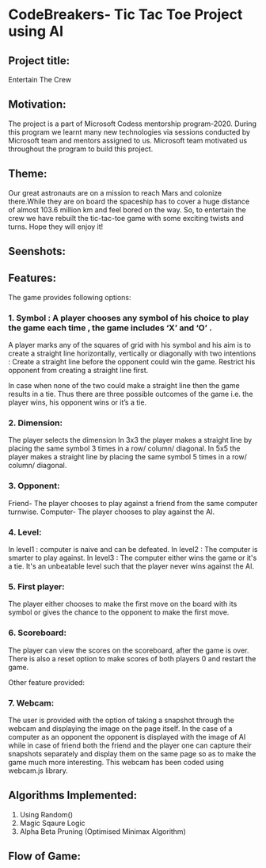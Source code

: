 # CodeBreakers- Tic Tac Toe Project using AI

## Project title: 
Entertain The Crew

## Motivation:
The project is a part of Microsoft Codess mentorship program-2020. During this program we learnt many new technologies via sessions conducted by Microsoft team and mentors assigned to us. Microsoft team motivated us throughout the program to build this project.

## Theme:
Our great astronauts are on a mission to reach Mars and colonize there.While they are on board the spaceship has to cover a huge distance of almost 103.6 million km and feel bored on the way. So, to entertain the crew we have rebuilt the tic-tac-toe game with some exciting twists and turns. Hope they will enjoy it!

## Seenshots:

## Features:

The game provides following options:


### 1. Symbol : A player chooses any symbol of his choice to play the game each time , the game includes ‘X’ and ‘O’ . 

A player marks any of the squares of grid with his symbol and his aim is to create a straight line horizontally, vertically or diagonally with two intentions :
Create a straight line before the opponent could win the game.
Restrict his opponent from creating a straight line first.

In case when none of the two could make a straight line then the game results in a tie.
Thus there are three possible outcomes of the game i.e. the player wins, his opponent wins or it’s a tie. 

### 2. Dimension:
The player selects the dimension
In 3x3 the player makes a straight line by placing the same symbol 3 times in a row/ column/ diagonal.
In 5x5 the player makes a straight line by placing the same symbol 5 times in a row/ column/ diagonal.

### 3. Opponent:
Friend- The player chooses to play against a friend from the same computer turnwise.
Computer- The player chooses to play against the AI.

### 4. Level:
In level1 : computer is naive and can be defeated.
In level2 : The computer is smarter to play against. 
In level3 : The computer either wins the game or it's a tie. It's an unbeatable level such that the player never wins against the AI.

### 5. First player:
The player either chooses to make the first move on the board with its symbol or gives the chance to the opponent to make the first move. 

### 6. Scoreboard:
The player can view the scores on the scoreboard, after the game is over. There is also a reset option to make scores of both players 0 and restart the game.

Other feature provided:
### 7. Webcam:
The user is provided with the option of taking a snapshot through the webcam and displaying the image on the page itself. In the case of a computer as an opponent the opponent is displayed with the image of AI while in case of friend both the friend and the player one can capture their snapshots separately and display them on the same page so as to make the game much more interesting. This webcam has been coded using webcam.js library.

## Algorithms Implemented:
<ol>
  <li>Using Random() </li>
  <li>Magic Sqaure Logic </li>
  <li>Alpha Beta Pruning (Optimised Minimax Algorithm) </li>
</ol>
  

## Flow of Game:

